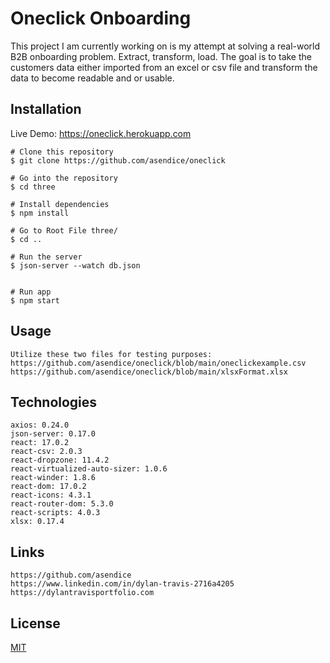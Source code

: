 # Oneclick Onboarding

This project I am currently working on is my attempt at solving a real-world
B2B onboarding problem. Extract, transform, load. The goal is to take the customers data either imported from an excel or csv file and transform the data to become readable and or usable. 


## Installation

Live Demo:
https://oneclick.herokuapp.com

```
# Clone this repository
$ git clone https://github.com/asendice/oneclick

# Go into the repository
$ cd three

# Install dependencies
$ npm install

# Go to Root File three/
$ cd ..

# Run the server
$ json-server --watch db.json


# Run app
$ npm start
```

## Usage
```
Utilize these two files for testing purposes:
https://github.com/asendice/oneclick/blob/main/oneclickexample.csv
https://github.com/asendice/oneclick/blob/main/xlsxFormat.xlsx
```
## Technologies

```Project is created with
axios: 0.24.0
json-server: 0.17.0
react: 17.0.2
react-csv: 2.0.3
react-dropzone: 11.4.2
react-virtualized-auto-sizer: 1.0.6
react-winder: 1.8.6
react-dom: 17.0.2
react-icons: 4.3.1
react-router-dom: 5.3.0
react-scripts: 4.0.3
xlsx: 0.17.4
```
## Links 
```
https://github.com/asendice
https://www.linkedin.com/in/dylan-travis-2716a4205
https://dylantravisportfolio.com
```
## License
[MIT](https://github.com/asendice/oneclick/blob/main/LICENSE.txt)